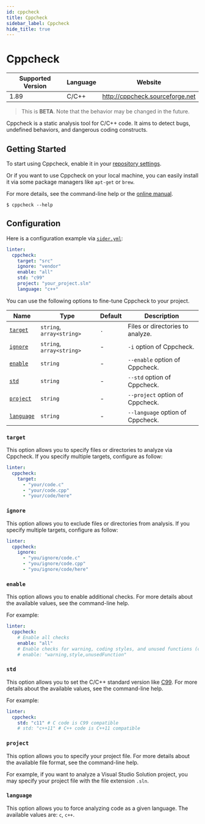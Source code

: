 ```yaml
---
id: cppcheck
title: Cppcheck
sidebar_label: Cppcheck
hide_title: true
---
```


# Cppcheck

| Supported Version | Language | Website                         |
| ----------------- | -------- | ------------------------------- |
| 1.89              | C/C++    | http://cppcheck.sourceforge.net |

> This is **BETA**. Note that the behavior may be changed in the future.

Cppcheck is a static analysis tool for C/C++ code. It aims to detect bugs, undefined behaviors, and dangerous coding constructs.

## Getting Started

To start using Cppcheck, enable it in your [repository settings](../../getting-started/repository-settings.md).

Or if you want to use Cppcheck on your local machine, you can easily install it via some package managers like `apt-get` or `brew`.

For more details, see the command-line help or the [online manual](http://cppcheck.sourceforge.net/manual.pdf).

```shell
$ cppcheck --help
```

## Configuration

Here is a configuration example via [`sider.yml`](../../getting-started/custom-configuration.md):

```yaml
linter:
  cppcheck:
    target: "src"
    ignore: "vendor"
    enable: "all"
    std: "c99"
    project: "your_project.sln"
    language: "c++"
```

You can use the following options to fine-tune Cppcheck to your project.

| Name                    | Type                      | Default | Description                      |
| ----------------------- | ------------------------- | ------- | -------------------------------- |
| [`target`](#target)     | `string`, `array<string>` | `.`     | Files or directories to analyze. |
| [`ignore`](#ignore)     | `string`, `array<string>` | -       | `-i` option of Cppcheck.         |
| [`enable`](#enable)     | `string`                  | -       | `--enable` option of Cppcheck.   |
| [`std`](#std)           | `string`                  | -       | `--std` option of Cppcheck.      |
| [`project`](#project)   | `string`                  | -       | `--project` option of Cppcheck.  |
| [`language`](#language) | `string`                  | -       | `--language` option of Cppcheck. |

### `target`

This option allows you to specify files or directories to analyze via Cppcheck. If you specify multiple targets, configure as follow:

```Yaml
linter:
  cppcheck:
    target:
      - "your/code.c"
      - "your/code.cpp"
      - "your/code/here"
```

### `ignore`

This option allows you to exclude files or directories from analysis. If you specify multiple targets, configure as follow:

```yaml
linter:
  cppcheck:
    ignore:
      - "you/ignore/code.c"
      - "you/ignore/code.cpp"
      - "you/ignore/code/here"
```

### `enable`

This option allows you to enable additional checks.
For more details about the available values, see the command-line help.

For example:

```yaml
linter:
  cppcheck:
    # Enable all checks
    enable: "all"
    # Enable checks for warning, coding styles, and unused functions (comma-separated)
    # enable: "warning,style,unusedFunction"
```

### `std`

This option allows you to set the C/C++ standard version like [C99](https://en.wikipedia.org/wiki/C99).
For more details about the available values, see the command-line help.

For example:

```yaml
linter:
  cppcheck:
    std: "c11" # C code is C99 compatible
    # std: "c++11" # C++ code is C++11 compatible
```

### `project`

This option allows you to specify your project file.
For more details about the available file format, see the command-line help.

For example, if you want to analyze a Visual Studio Solution project, you may specify your project file with the file extension `.sln`.

### `language`

This option allows you to force analyzing code as a given language. The available values are: `c`, `c++`.

